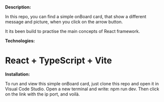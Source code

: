 **Description:** 

In this repo, you can find a simple onBoard card, that show a different message and picture, when you click on the arrow button. 

It its been build to practise the main concepts of React framework.

**Technologies:** 

# React + TypeScript + Vite

**Installation:**

To run and view this simple onBoard card, just clone this repo and open it in Visual Code Studio. Open a new terminal and write: npm run dev. Then click on the link with the ip port, and voilà.